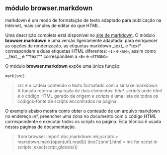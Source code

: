 módulo **browser.markdown**
---------------------------

markdown é um modo de formatação de texto adaptado para publicação na
Internet, mais simples de editar do que HTML.

Uma descrição completa está disponível no [site de
markdown](http://daringfireball.net/projects/markdown/). O módulo
**browser.markdown** é uma versão ligeiramente adaptada: para
enriquecer as opções de renderização, as etiquetas markdown \_text\_ e
\*text\* correspondem a duas etiquetas HTML diferentes: `<I>` e
`<EM>`, assim como \_\_text\_\_ e \*\*text\*\* correspondem a `<B>` e
`<STRONG>`

O módulo **browser.markdown** expõe uma única função:

`mark(`_src_`)`

> _src_ é a cadeia contendo o texto formatado com a sintaxe
markdown. A função retorna uma tupla de dois elementos: *html,
scripts* onde *html* é o código HTML gerado da origem e *scripts* é
uma lista de todos os códigos-fonte de scripts encontrados na página.

O exemplo abaixo mostra como obter o conteúdo de um arquivo markdown
no endereço _url_, preencher uma zona no documento com o código HTML
correspondente e executar todos os scripts na página. Esta técnica é
usada nestas páginas de documentação.

<blockquote>
    from browser import doc,markdown
    mk,scripts = markdown.mark(open(url).read())
    doc['zone'].html = mk
    for script in scripts:
        exec(script,globals())
</blockquote>
